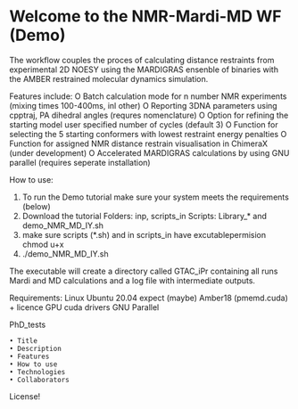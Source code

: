 # Welcome to the NMR-Mardi-MD WF (Demo)

The workflow couples the proces of calculating distance restraints from experimental 2D NOESY using the MARDIGRAS ensenble of binaries
with the AMBER restrained molecular dynamics simulation. 

Features include:
  O Batch calculation mode for n number NMR experiments (mixing times 100-400ms, inl other)
  O Reporting 3DNA parameters using cpptraj, PA dihedral angles (requres nomenclature)
  O Option for refining the starting model user specified number of cycles (default 3)
  O Function for selecting the 5 starting conformers with lowest restraint energy penalties 
  O Function for assigned NMR distance restrain visualisation in ChimeraX (under development)
  O Accelerated MARDIGRAS calculations by using GNU parallel (requires seperate installation)

How to use:
1) To run the Demo tutorial make sure your system meets the requirements (below)
2) Download the tutorial 
      Folders: inp, scripts_in
      Scripts: Library_* and demo_NMR_MD_IY.sh
3) make sure scripts (*.sh) and in scripts_in have excutablepermision chmod u+x
4) ./demo_NMR_MD_IY.sh

The executable will create a directory called GTAC_iPr containing all runs Mardi and MD calculations
and a log file with intermediate outputs.

Requirements: 
Linux Ubuntu 20.04 
expect (maybe)
Amber18 (pmemd.cuda) + licence
GPU cuda drivers 
GNU Parallel



PhD_tests

	• Title
	• Description
	• Features
	• How to use
	• Technologies
	• Collaborators
License!
